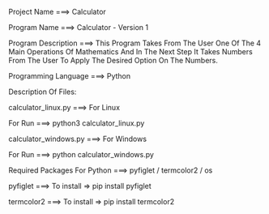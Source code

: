 Project Name ===> Calculator

Program Name ===> Calculator - Version 1

Program Description ===> This Program Takes From The User One Of The 4 Main Operations Of Mathematics And In The Next Step It Takes Numbers From The User To Apply The Desired Option On The Numbers.

Programming Language ===> Python

Description Of Files:

calculator_linux.py ===> For Linux 

For Run ===> python3 calculator_linux.py

calculator_windows.py ===> For Windows

For Run ===> python calculator_windows.py

Required Packages For Python ===> pyfiglet / termcolor2 / os 

pyfiglet ===> To install => pip install pyfiglet

termcolor2 ===> To install => pip install termcolor2
